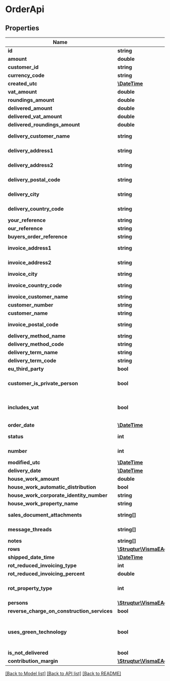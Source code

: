 # OrderApi

## Properties
Name | Type | Description | Notes
------------ | ------------- | ------------- | -------------
**id** | **string** | Purpose: Unique Id provided by eAccounting | [optional] 
**amount** | **double** | Format: 2 decimals | [optional] 
**customer_id** | **string** |  | 
**currency_code** | **string** | Max length: 3 characters | 
**created_utc** | [**\DateTime**](\DateTime.md) |  | [optional] 
**vat_amount** | **double** | Format: 2 decimals | [optional] 
**roundings_amount** | **double** | Format: 2 decimals | [optional] 
**delivered_amount** | **double** | Format: 2 decimals | [optional] 
**delivered_vat_amount** | **double** | Format: 2 decimals | [optional] 
**delivered_roundings_amount** | **double** | Format: 2 decimals | [optional] 
**delivery_customer_name** | **string** | Max length: 50 characters  Default: The value on the selected customer | [optional] 
**delivery_address1** | **string** | Max length: 50 characters  Default: The value on the selected customer | [optional] 
**delivery_address2** | **string** | Max length: 50 characters  Default: The value on the selected customer | [optional] 
**delivery_postal_code** | **string** | Max length: 10 characters  Default: The value on the selected customer | [optional] 
**delivery_city** | **string** | Max length: 50 characters  Default: The value on the selected customer | [optional] 
**delivery_country_code** | **string** | Max length: 2 characters  Default: The value on the selected customer | [optional] 
**your_reference** | **string** | Max length: 100 characters | [optional] 
**our_reference** | **string** | Max length: 100 characters | [optional] 
**buyers_order_reference** | **string** |  | [optional] 
**invoice_address1** | **string** | Max length: 50 characters  Default: The value on the selected customer | [optional] 
**invoice_address2** | **string** | Max length: 50 characters  Default: The value on the selected customer | [optional] 
**invoice_city** | **string** | Default: The value on the selected customer | [optional] 
**invoice_country_code** | **string** | Max length: 2 characters  The value on the selected customer | [optional] 
**invoice_customer_name** | **string** | Readonly  The selected customer&#39;s name | [optional] 
**customer_number** | **string** | Readonly  The selected customer&#39;s number | [optional] 
**customer_name** | **string** | Readonly  The selected customers name | [optional] 
**invoice_postal_code** | **string** | Max length: 10 characters  Default: The value on the selected customer | [optional] 
**delivery_method_name** | **string** | Max length: 50 characters | [optional] 
**delivery_method_code** | **string** | Max length: 50 characters | [optional] 
**delivery_term_name** | **string** | Max length: 50 characters | [optional] 
**delivery_term_code** | **string** | Max length: 20 characters | [optional] 
**eu_third_party** | **bool** |  | 
**customer_is_private_person** | **bool** | Purpose: This property will be set automatically depending on it&#39;s value which is set on the customer level | [optional] 
**includes_vat** | **bool** | Returns true if Amount and UnitPrice includes VAT. It will be automatically added based on company settings and customer type(private person or company). | [optional] 
**order_date** | [**\DateTime**](\DateTime.md) | Format: YYYY-MM-DD | 
**status** | **int** | 1 &#x3D; Draft, 2 &#x3D; Ongoing, 3 &#x3D; Shipped, 4 &#x3D; Invoiced | 
**number** | **int** | Purpose: This property will be set automatically upon creation of an order | [optional] 
**modified_utc** | [**\DateTime**](\DateTime.md) |  | [optional] 
**delivery_date** | [**\DateTime**](\DateTime.md) | Format: YYYY-MM-DD.   Default: null | [optional] 
**house_work_amount** | **double** |  | [optional] 
**house_work_automatic_distribution** | **bool** |  | [optional] 
**house_work_corporate_identity_number** | **string** | Max length: 20 characters | [optional] 
**house_work_property_name** | **string** | Max length: 100 characters | [optional] 
**sales_document_attachments** | **string[]** | Fetch SalesDocumentAttachments via GET /v2/salesdocumentattachments/{attachmentId} | [optional] 
**message_threads** | **string[]** | Fetch messages via GET /v2/messagethreads/{messageThreadId} | [optional] 
**notes** | **string[]** | Fetch notes via GET /v2/notes/{notesId} | [optional] 
**rows** | [**\Struqtur\VismaEAccounting\Model\OrderRowApi[]**](OrderRowApi.md) |  | [optional] 
**shipped_date_time** | [**\DateTime**](\DateTime.md) | Format: YYYY-MM-DD.   Default: null | [optional] 
**rot_reduced_invoicing_type** | **int** | 0 &#x3D; None, 1 &#x3D; Rot, 2 &#x3D; Rut | 
**rot_reduced_invoicing_percent** | **double** | Format: 4 decimals | [optional] 
**rot_property_type** | **int** | 1 &#x3D; Apartment, 2 &#x3D; Property  Leave blank or set to null if you do not intend to use ROT or Green Technology functionality | [optional] 
**persons** | [**\Struqtur\VismaEAccounting\Model\SalesDocumentRotRutReductionPersonApi[]**](SalesDocumentRotRutReductionPersonApi.md) |  | [optional] 
**reverse_charge_on_construction_services** | **bool** |  | 
**uses_green_technology** | **bool** | Set to true if this order benefits from deduction on Green Technology.  If set to true the order must have RotReducedInvoicingType set to normal and contain at least one row with applicable deduction. | [optional] 
**is_not_delivered** | **bool** |  | [optional] 
**contribution_margin** | [**\Struqtur\VismaEAccounting\Model\ContributionMarginApi**](ContributionMarginApi.md) | Contribution margin variables | [optional] 

[[Back to Model list]](../README.md#documentation-for-models) [[Back to API list]](../README.md#documentation-for-api-endpoints) [[Back to README]](../README.md)


